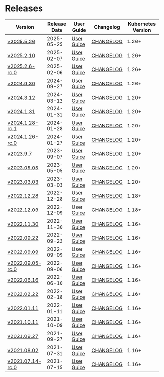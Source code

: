 #  Releases

|  Version | Release Date | User Guide | Changelog | Kubernetes Version |
|--------------------------- | ------------ | ---------- | --------- | ------------------ |
| [v2025.5.26](https:/github.com/kubevault/CHANGELOG/releases/tag/v2025.5.26) | 2025-05-25 | [User Guide](https://kubevault.com/docs/v2025.5.26) | [CHANGELOG](/releases/v2025.5.26/README.md) | 1.26+ |
| [v2025.2.10](https:/github.com/kubevault/CHANGELOG/releases/tag/v2025.2.10) | 2025-02-07 | [User Guide](https://kubevault.com/docs/v2025.2.10) | [CHANGELOG](/releases/v2025.2.10/README.md) | 1.26+ |
| [v2025.2.6-rc.0](https:/github.com/kubevault/CHANGELOG/releases/tag/v2025.2.6-rc.0) | 2025-02-06 | [User Guide](https://kubevault.com/docs/v2025.2.6-rc.0) | [CHANGELOG](/releases/v2025.2.6-rc.0/README.md) | 1.26+ |
| [v2024.9.30](https:/github.com/kubevault/CHANGELOG/releases/tag/v2024.9.30) | 2024-09-27 | [User Guide](https://kubevault.com/docs/v2024.9.30) | [CHANGELOG](/releases/v2024.9.30/README.md) | 1.26+ |
| [v2024.3.12](https:/github.com/kubevault/CHANGELOG/releases/tag/v2024.3.12) | 2024-03-12 | [User Guide](https://kubevault.com/docs/v2024.3.12) | [CHANGELOG](/releases/v2024.3.12/README.md) | 1.20+ |
| [v2024.1.31](https:/github.com/kubevault/CHANGELOG/releases/tag/v2024.1.31) | 2024-01-31 | [User Guide](https://kubevault.com/docs/v2024.1.31) | [CHANGELOG](/releases/v2024.1.31/README.md) | 1.20+ |
| [v2024.1.28-rc.1](https:/github.com/kubevault/CHANGELOG/releases/tag/v2024.1.28-rc.1) | 2024-01-28 | [User Guide](https://kubevault.com/docs/v2024.1.28-rc.1) | [CHANGELOG](/releases/v2024.1.28-rc.1/README.md) | 1.20+ |
| [v2024.1.26-rc.0](https:/github.com/kubevault/CHANGELOG/releases/tag/v2024.1.26-rc.0) | 2024-01-27 | [User Guide](https://kubevault.com/docs/v2024.1.26-rc.0) | [CHANGELOG](/releases/v2024.1.26-rc.0/README.md) | 1.20+ |
| [v2023.9.7](https:/github.com/kubevault/CHANGELOG/releases/tag/v2023.9.7) | 2023-09-07 | [User Guide](https://kubevault.com/docs/v2023.9.7) | [CHANGELOG](/releases/v2023.9.7/README.md) | 1.20+ |
| [v2023.05.05](https:/github.com/kubevault/CHANGELOG/releases/tag/v2023.05.05) | 2023-05-05 | [User Guide](https://kubevault.com/docs/v2023.05.05) | [CHANGELOG](/releases/v2023.05.05/README.md) | 1.20+ |
| [v2023.03.03](https:/github.com/kubevault/CHANGELOG/releases/tag/v2023.03.03) | 2023-03-03 | [User Guide](https://kubevault.com/docs/v2023.03.03) | [CHANGELOG](/releases/v2023.03.03/README.md) | 1.20+ |
| [v2022.12.28](https:/github.com/kubevault/CHANGELOG/releases/tag/v2022.12.28) | 2022-12-28 | [User Guide](https://kubevault.com/docs/v2022.12.28) | [CHANGELOG](/releases/v2022.12.28/README.md) | 1.18+ |
| [v2022.12.09](https:/github.com/kubevault/CHANGELOG/releases/tag/v2022.12.09) | 2022-12-09 | [User Guide](https://kubevault.com/docs/v2022.12.09) | [CHANGELOG](/releases/v2022.12.09/README.md) | 1.18+ |
| [v2022.11.30](https:/github.com/kubevault/CHANGELOG/releases/tag/v2022.11.30) | 2022-11-30 | [User Guide](https://kubevault.com/docs/v2022.11.30) | [CHANGELOG](/releases/v2022.11.30/README.md) | 1.16+ |
| [v2022.09.22](https:/github.com/kubevault/CHANGELOG/releases/tag/v2022.09.22) | 2022-09-22 | [User Guide](https://kubevault.com/docs/v2022.09.22) | [CHANGELOG](/releases/v2022.09.22/README.md) | 1.16+ |
| [v2022.09.09](https:/github.com/kubevault/CHANGELOG/releases/tag/v2022.09.09) | 2022-09-09 | [User Guide](https://kubevault.com/docs/v2022.09.09) | [CHANGELOG](/releases/v2022.09.09/README.md) | 1.16+ |
| [v2022.09.05-rc.0](https:/github.com/kubevault/CHANGELOG/releases/tag/v2022.09.05-rc.0) | 2022-09-06 | [User Guide](https://kubevault.com/docs/v2022.09.05-rc.0) | [CHANGELOG](/releases/v2022.09.05-rc.0/README.md) | 1.16+ |
| [v2022.06.16](https:/github.com/kubevault/CHANGELOG/releases/tag/v2022.06.16) | 2022-06-10 | [User Guide](https://kubevault.com/docs/v2022.06.16) | [CHANGELOG](/releases/v2022.06.16/README.md) | 1.16+ |
| [v2022.02.22](https:/github.com/kubevault/CHANGELOG/releases/tag/v2022.02.22) | 2022-02-18 | [User Guide](https://kubevault.com/docs/v2022.02.22) | [CHANGELOG](/releases/v2022.02.22/README.md) | 1.16+ |
| [v2022.01.11](https:/github.com/kubevault/CHANGELOG/releases/tag/v2022.01.11) | 2022-01-11 | [User Guide](https://kubevault.com/docs/v2022.01.11) | [CHANGELOG](/releases/v2022.01.11/README.md) | 1.16+ |
| [v2021.10.11](https:/github.com/kubevault/CHANGELOG/releases/tag/v2021.10.11) | 2021-10-09 | [User Guide](https://kubevault.com/docs/v2021.10.11) | [CHANGELOG](/releases/v2021.10.11/README.md) | 1.16+ |
| [v2021.09.27](https:/github.com/kubevault/CHANGELOG/releases/tag/v2021.09.27) | 2021-09-27 | [User Guide](https://kubevault.com/docs/v2021.09.27) | [CHANGELOG](/releases/v2021.09.27/README.md) | 1.16+ |
| [v2021.08.02](https:/github.com/kubevault/CHANGELOG/releases/tag/v2021.08.02) | 2021-07-31 | [User Guide](https://kubevault.com/docs/v2021.08.02) | [CHANGELOG](/releases/v2021.08.02/README.md) | 1.16+ |
| [v2021.07.14-rc.0](https:/github.com/kubevault/CHANGELOG/releases/tag/v2021.07.14-rc.0) | 2021-07-15 | [User Guide](https://kubevault.com/docs/v2021.07.14-rc.0) | [CHANGELOG](/releases/v2021.07.14-rc.0/README.md) | 1.16+ |
